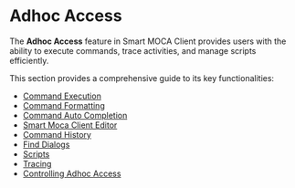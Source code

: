 # Adhoc Access

The **Adhoc Access** feature in Smart MOCA Client provides users with the ability to execute commands, trace activities, and manage scripts efficiently. 

This section provides a comprehensive guide to its key functionalities:

- [Command Execution](./adhoc-access/command-execution.md)
- [Command Formatting](./adhoc-access/command-formatting.md)
- [Command Auto Completion](./adhoc-access/command-completion.md)
- [Smart Moca Client Editor](./adhoc-access/moca-editor.md)
- [Command History](./adhoc-access/command-history.md)
- [Find Dialogs](./adhoc-access/find-dialogs.md)
- [Scripts](./adhoc-access/scripts.md)
- [Tracing](./database-trace.md)
- [Controlling Adhoc Access](./adhoc-access/controlling-adhocaccess.md)
